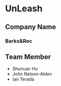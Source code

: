# UnLeash

## Company Name
### Barks&Rec

## Team Member
- Shunuan Hu
- John Nelson-Alden
- Ian Terada
